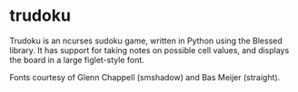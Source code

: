 # trudoku

Trudoku is an ncurses sudoku game, written in Python using the Blessed library. It has support for taking notes on possible cell values, and displays the board in a large figlet-style font. 

Fonts courtesy of Glenn Chappell (smshadow) and Bas Meijer (straight).
